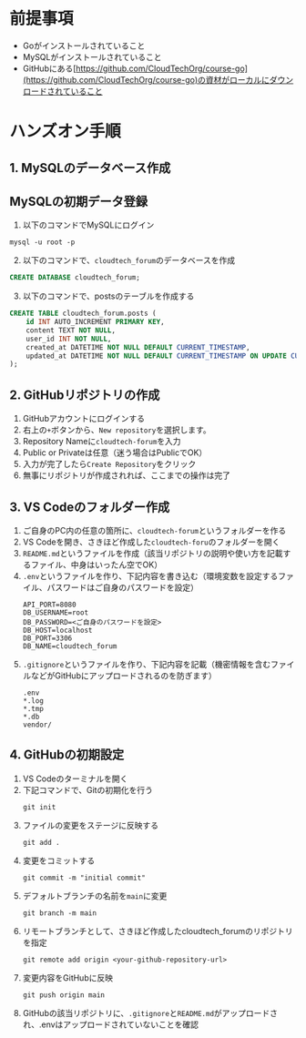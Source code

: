 # 前提事項
- Goがインストールされていること
- MySQLがインストールされていること
- GitHubにある[https://github.com/CloudTechOrg/course-go](https://github.com/CloudTechOrg/course-go)の資材がローカルにダウンロードされていること

# ハンズオン手順

## 1. MySQLのデータベース作成
## MySQLの初期データ登録
1. 以下のコマンドでMySQLにログイン
```
mysql -u root -p
```

2. 以下のコマンドで、`cloudtech_forum`のデータベースを作成
```sql
CREATE DATABASE cloudtech_forum;
```

3. 以下のコマンドで、postsのテーブルを作成する
```sql
CREATE TABLE cloudtech_forum.posts (
    id INT AUTO_INCREMENT PRIMARY KEY,
    content TEXT NOT NULL,
    user_id INT NOT NULL,
    created_at DATETIME NOT NULL DEFAULT CURRENT_TIMESTAMP,
    updated_at DATETIME NOT NULL DEFAULT CURRENT_TIMESTAMP ON UPDATE CURRENT_TIMESTAMP
);
```

## 2. GitHubリポジトリの作成
1. GitHubアカウントにログインする
2. 右上の`+`ボタンから、`New repository`を選択します。
3. Repository Nameに`cloudtech-forum`を入力
4. Public or Privateは任意（迷う場合はPublicでOK）
5. 入力が完了したら`Create Repository`をクリック    
6. 無事にリポジトリが作成されれば、ここまでの操作は完了

## 3. VS Codeのフォルダー作成
1. ご自身のPC内の任意の箇所に、`cloudtech-forum`というフォルダーを作る
2. VS Codeを開き、さきほど作成した`cloudtech-foru`のフォルダーを開く
3. `README.md`というファイルを作成（該当リポジトリの説明や使い方を記載するファイル、中身はいったん空でOK）
4. `.env`というファイルを作り、下記内容を書き込む（環境変数を設定するファイル、パスワードはご自身のパスワードを設定）
    ```
    API_PORT=8080
    DB_USERNAME=root
    DB_PASSWORD=<ご自身のパスワードを設定>
    DB_HOST=localhost
    DB_PORT=3306
    DB_NAME=cloudtech_forum
    ```
4. `.gitignore`というファイルを作り、下記内容を記載（機密情報を含むファイルなどがGitHubにアップロードされるのを防ぎます）
    ```.gitignore
    .env
    *.log
    *.tmp
    *.db
    vendor/
    ```

## 4. GitHubの初期設定
1. VS Codeのターミナルを開く
2. 下記コマンドで、Gitの初期化を行う
    ```shell
    git init
    ```
3. ファイルの変更をステージに反映する
    ```shell
    git add .
    ```
4. 変更をコミットする
    ```shell
    git commit -m "initial commit"
    ```
5. デフォルトブランチの名前を`main`に変更
    ```shell
    git branch -m main
    ```
6. リモートブランチとして、さきほど作成したcloudtech_forumのリポジトリを指定
    ```shell
    git remote add origin <your-github-repository-url>
    ```
7. 変更内容をGitHubに反映
    ```shell
    git push origin main
    ```
8. GitHubの該当リポジトリに、`.gitignore`と`README.md`がアップロードされ、.envはアップロードされていないことを確認